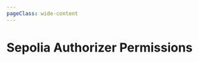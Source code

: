 ```yaml
---
pageClass: wide-content
---
```


# Sepolia Authorizer Permissions

<PermissionTable chain="sepolia" />
